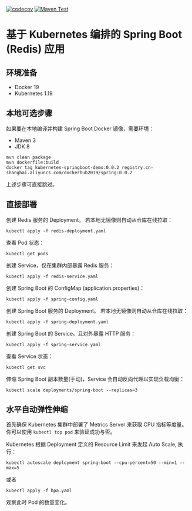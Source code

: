 [![codecov](https://codecov.io/gh/Lonor/kubernetes-springboot-demo/branch/master/graph/badge.svg?token=VMFJJQWK15)](https://codecov.io/gh/Lonor/kubernetes-springboot-demo)
[![Maven Test](https://github.com/Lonor/kubernetes-springboot-demo/actions/workflows/ci.yaml/badge.svg)](https://github.com/Lonor/kubernetes-springboot-demo/actions/workflows/ci.yaml)

# 基于 Kubernetes 编排的 Spring Boot (Redis) 应用

## 环境准备
- Docker 19
- Kubernetes 1.19

## 本地可选步骤

如果要在本地编译并构建 Spring Boot Docker 镜像，需要环境：
- Maven 3
- JDK 8

```shell script
mvn clean package
mvn dockerfile:build
docker tag kubernetes-springboot-demo:0.0.2 registry.cn-shanghai.aliyuncs.com/dockerhub2019/spring:0.0.2   
```

上述步骤可直接跳过。

## 直接部署

创建 Redis 服务的 Deployment。 若本地无镜像则自动从仓库在线拉取：
```shell script
kubectl apply -f redis-deployment.yaml
```

查看 Pod 状态：
```shell script
kubectl get pods                                                                                                                                                                          
```

创建 Service，仅在集群内部暴露 Redis 服务：
```shell script
kubectl apply -f redis-service.yaml
```

创建 Spring Boot 的 ConfigMap (application.properties)：
```shell
kubectl apply -f spring-config.yaml
```

创建 Spring Boot 服务的 Deployment。 若本地无镜像则自动从仓库在线拉取：
```shell script
kubectl apply -f spring-deployment.yaml
```

创建 Spring Boot 的 Service。且对外暴露 HTTP 服务：
```shell script
kubectl apply -f spring-service.yaml
```

查看 Service 状态：
```shell script
kubectl get svc
```

伸缩 Spring Boot 副本数量(手动)，Service 会自动反向代理以实现负载均衡：
```shell script
kubectl scale deployments/spring-boot --replicas=3  
```

## 水平自动弹性伸缩

首先确保 Kubernetes 集群中部署了 Metrics Server 来获取 CPU 指标等度量。
你可以使用 `kubectl top pod` 来验证成功与否。

Kubernetes 根据 Deployment 定义的 Resource Limit 来发起 Auto Scale, 执行：
```shell script
kubectl autoscale deployment spring-boot --cpu-percent=50 --min=1 --max=5
```

或者
```
kubectl apply -f hpa.yaml
```

观察此时 Pod 的数量变化。